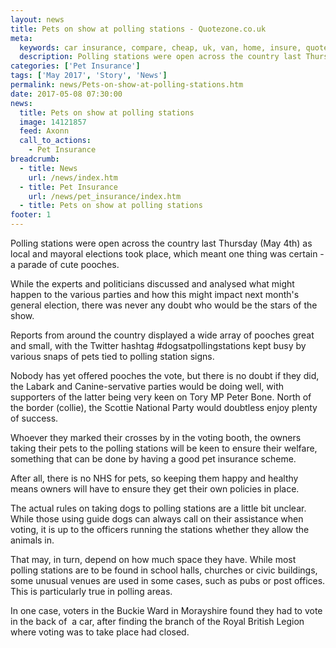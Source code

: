 ```yaml
---
layout: news
title: Pets on show at polling stations - Quotezone.co.uk
meta:
  keywords: car insurance, compare, cheap, uk, van, home, insure, quotes, online, comparison, bike, loans, life
  description: Polling stations were open across the country last Thursday (May 4th) as local and mayoral elections took place, which meant one thing was certain - a parade of cute pooches
categories: ['Pet Insurance']
tags: ['May 2017', 'Story', 'News']
permalink: news/Pets-on-show-at-polling-stations.htm
date: 2017-05-08 07:30:00
news:
  title: Pets on show at polling stations
  image: 14121857
  feed: Axonn
  call_to_actions:
    - Pet Insurance
breadcrumb:
  - title: News
    url: /news/index.htm
  - title: Pet Insurance
    url: /news/pet_insurance/index.htm
  - title: Pets on show at polling stations
footer: 1
---
```


Polling stations were open across the country last Thursday (May 4th) as local and mayoral elections took place, which meant one thing was certain - a parade of cute pooches.

While the experts and politicians discussed and analysed what might happen to the various parties and how this might impact next month&#39;s general election, there was never any doubt who would be the stars of the show.

Reports from around the country displayed a wide array of pooches great and small, with the Twitter hashtag #dogsatpollingstations kept busy by various snaps of pets tied to polling station signs.

Nobody has yet offered pooches the vote, but there is no doubt if they did, the Labark and Canine-servative parties would be doing well, with supporters of the latter being very keen on Tory MP Peter Bone. North of the border (collie), the Scottie National Party would doubtless enjoy plenty of success. &nbsp;

Whoever they marked their crosses by in the voting booth, the owners taking their pets to the polling stations will be keen to ensure their welfare, something that can be done by having a good pet insurance scheme.

After all, there is no NHS for pets, so keeping them happy and healthy means owners will have to ensure they get their own policies in place.

The actual rules on taking dogs to polling stations are a little bit unclear. While those using guide dogs can always call on their assistance when voting, it is up to the officers running the stations whether they allow the animals in.

That may, in turn, depend on how much space they have. While most polling stations are to be found in school halls, churches or civic buildings, some unusual venues are used in some cases, such as pubs or post offices. This is particularly true in polling areas.

In one case, voters in the Buckie Ward in Morayshire found they had to vote in the back of &nbsp;a car, after finding the branch of the Royal British Legion where voting was to take place had closed.
